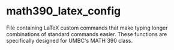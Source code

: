 # math390_latex_config
File containing LaTeX custom commands that make typing longer combinations of standard commands easier.  These functions are specifically designed for UMBC's MATH 390 class.
